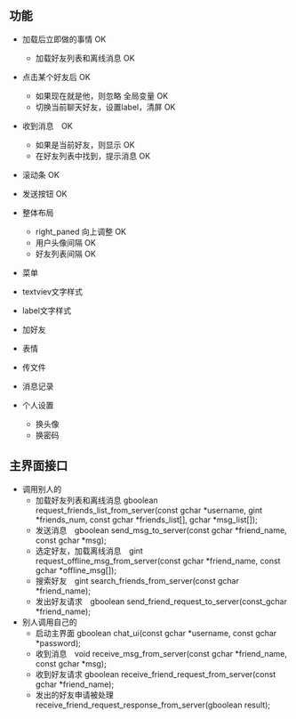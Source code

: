 ## 功能

- 加载后立即做的事情 OK
    - 加载好友列表和离线消息 OK
- 点击某个好友后 OK
    - 如果现在就是他，则忽略 全局变量 OK
    - 切换当前聊天好友，设置label，清屏 OK
- 收到消息　OK
    - 如果是当前好友，则显示 OK
    - 在好友列表中找到，提示消息 OK
- 滚动条 OK
- 发送按钮 OK

- 整体布局
    - right_paned 向上调整 OK
    - 用户头像间隔 OK
    - 好友列表间隔 OK

- 菜单

- textviev文字样式
- label文字样式

- 加好友



- 表情
- 传文件
- 消息记录
- 个人设置
    - 换头像
    - 换密码

## 主界面接口
- 调用别人的
    - 加载好友列表和离线消息 gboolean request_friends_list_from_server(const gchar *username, gint *friends_num, const gchar *friends_list[], gchar *msg_list[]);
    - 发送消息　gboolean send_msg_to_server(const gchar *friend_name, const gchar *msg);
    - 选定好友，加载离线消息　gint request_offline_msg_from_server(const gchar *friend_name, const gchar *offline_msg[]);
    - 搜索好友　gint search_friends_from_server(const gchar *friend_name);
    - 发出好友请求　gboolean send_friend_request_to_server(const_gchar *friend_name);
- 别人调用自己的
    - 启动主界面 gboolean chat_ui(const gchar *username, const gchar *password);
    - 收到消息　void receive_msg_from_server(const gchar *friend_name, const gchar *msg);
    - 收到好友请求 gboolean receive_friend_request_from_server(const gchar *friend_name);
    - 发出的好友申请被处理 receive_friend_request_response_from_server(gboolean result);